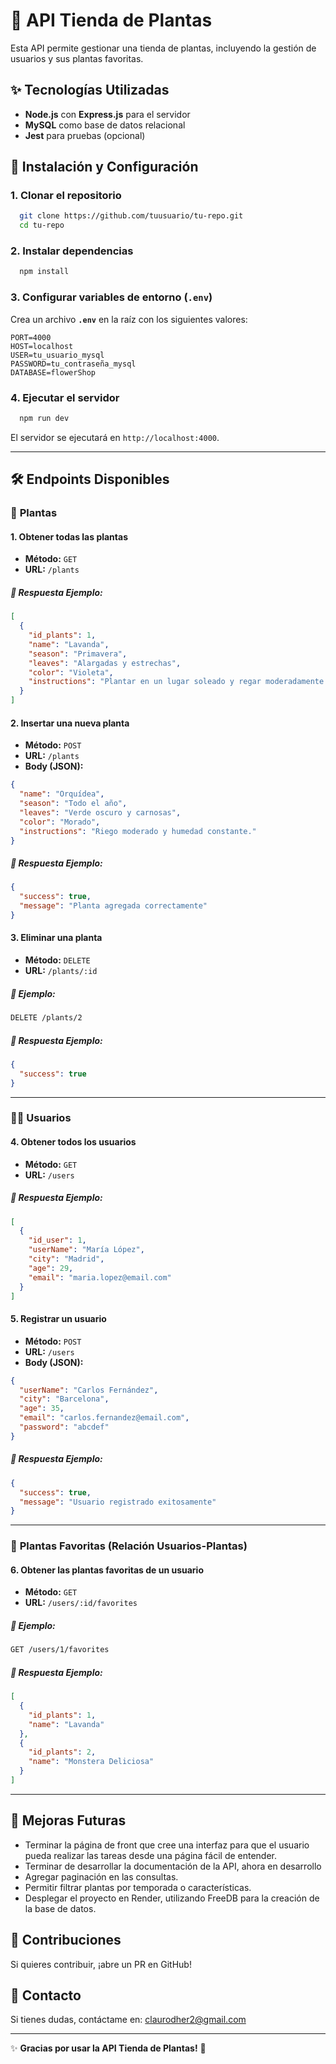 # 🌱 API Tienda de Plantas

Esta API permite gestionar una tienda de plantas, incluyendo la gestión de usuarios y sus plantas favoritas.

## ✨ Tecnologías Utilizadas
- **Node.js** con **Express.js** para el servidor
- **MySQL** como base de datos relacional
- **Jest** para pruebas (opcional)

## 📝 Instalación y Configuración
### 1. Clonar el repositorio
```sh
  git clone https://github.com/tuusuario/tu-repo.git
  cd tu-repo
```

### 2. Instalar dependencias
```sh
  npm install
```

### 3. Configurar variables de entorno (`.env`)
Crea un archivo **`.env`** en la raíz con los siguientes valores:
```env
PORT=4000
HOST=localhost
USER=tu_usuario_mysql
PASSWORD=tu_contraseña_mysql
DATABASE=flowerShop
```

### 4. Ejecutar el servidor
```sh
  npm run dev
```
El servidor se ejecutará en `http://localhost:4000`.

---
## 🛠️ Endpoints Disponibles

### 🌳 **Plantas**

#### 1. Obtener todas las plantas
- **Método:** `GET`
- **URL:** `/plants`
##### 📂 Respuesta Ejemplo:
```json
[
  {
    "id_plants": 1,
    "name": "Lavanda",
    "season": "Primavera",
    "leaves": "Alargadas y estrechas",
    "color": "Violeta",
    "instructions": "Plantar en un lugar soleado y regar moderadamente."
  }
]
```

#### 2. Insertar una nueva planta
- **Método:** `POST`
- **URL:** `/plants`
- **Body (JSON):**
```json
{
  "name": "Orquídea",
  "season": "Todo el año",
  "leaves": "Verde oscuro y carnosas",
  "color": "Morado",
  "instructions": "Riego moderado y humedad constante."
}
```
##### 📂 Respuesta Ejemplo:
```json
{
  "success": true,
  "message": "Planta agregada correctamente"
}
```

#### 3. Eliminar una planta
- **Método:** `DELETE`
- **URL:** `/plants/:id`
##### 📂 Ejemplo:
```sh
DELETE /plants/2
```
##### 📂 Respuesta Ejemplo:
```json
{
  "success": true
}
```

---

### 👨‍🌿 **Usuarios**

#### 4. Obtener todos los usuarios
- **Método:** `GET`
- **URL:** `/users`
##### 📂 Respuesta Ejemplo:
```json
[
  {
    "id_user": 1,
    "userName": "María López",
    "city": "Madrid",
    "age": 29,
    "email": "maria.lopez@email.com"
  }
]
```

#### 5. Registrar un usuario
- **Método:** `POST`
- **URL:** `/users`
- **Body (JSON):**
```json
{
  "userName": "Carlos Fernández",
  "city": "Barcelona",
  "age": 35,
  "email": "carlos.fernandez@email.com",
  "password": "abcdef"
}
```
##### 📂 Respuesta Ejemplo:
```json
{
  "success": true,
  "message": "Usuario registrado exitosamente"
}
```

---

### 🌟 **Plantas Favoritas (Relación Usuarios-Plantas)**

#### 6. Obtener las plantas favoritas de un usuario
- **Método:** `GET`
- **URL:** `/users/:id/favorites`
##### 📂 Ejemplo:
```sh
GET /users/1/favorites
```
##### 📂 Respuesta Ejemplo:
```json
[
  {
    "id_plants": 1,
    "name": "Lavanda"
  },
  {
    "id_plants": 2,
    "name": "Monstera Deliciosa"
  }
]
```

---
## 🔧 Mejoras Futuras
- Terminar la página de front que cree una interfaz para que el usuario pueda realizar las tareas desde una página fácil de entender.
- Terminar de desarrollar la documentación de la API, ahora en desarrollo
- Agregar paginación en las consultas.
- Permitir filtrar plantas por temporada o características.
- Desplegar el proyecto en Render, utilizando FreeDB para la creación de la base de datos.

## 🌟 Contribuciones
Si quieres contribuir, ¡abre un PR en GitHub!

## 💌 Contacto
Si tienes dudas, contáctame en: [claurodher2@gmail.com](mailto:claurodher2@gmail.com)

---
✨ **Gracias por usar la API Tienda de Plantas!** 🌱


